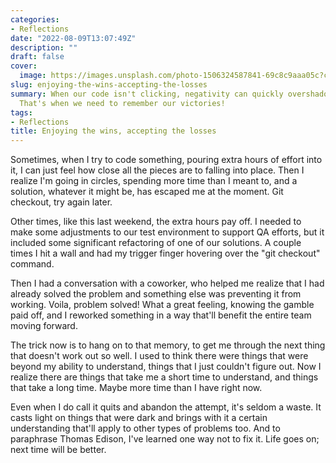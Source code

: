 ```yaml
---
categories:
- Reflections
date: "2022-08-09T13:07:49Z"
description: ""
draft: false
cover:
  image: https://images.unsplash.com/photo-1506324587841-69c8c9aaa05c?crop=entropy&cs=tinysrgb&fit=max&fm=jpg&ixid=MnwxMTc3M3wwfDF8c2VhcmNofDF8fGNsaW1ifGVufDB8fHx8MTY2MDAxNzM3MQ&ixlib=rb-1.2.1&q=80&w=2000
slug: enjoying-the-wins-accepting-the-losses
summary: When our code isn't clicking, negativity can quickly overshadow all the positive.
  That's when we need to remember our victories!
tags:
- Reflections
title: Enjoying the wins, accepting the losses
---
```



Sometimes, when I try to code something, pouring extra hours of effort into it, I can just feel how close all the pieces are to falling into place. Then I realize I'm going in circles, spending more time than I meant to, and a solution, whatever it might be, has escaped me at the moment. Git checkout, try again later.

Other times, like this last weekend, the extra hours pay off. I needed to make some adjustments to our test environment to support QA efforts, but it included some significant refactoring of one of our solutions. A couple times I hit a wall and had my trigger finger hovering over the "git checkout" command.

Then I had a conversation with a coworker, who helped me realize that I had already solved the problem and something else was preventing it from working. Voila, problem solved! What a great feeling, knowing the gamble paid off, and I reworked something in a way that'll benefit the entire team moving forward.

The trick now is to hang on to that memory, to get me through the next thing that doesn't work out so well. I used to think there were things that were beyond my ability to understand, things that I just couldn't figure out. Now I realize there are things that take me a short time to understand, and things that take a long time. Maybe more time than I have right now.

Even when I do call it quits and abandon the attempt, it's seldom a waste. It casts light on things that were dark and brings with it a certain understanding that'll apply to other types of problems too. And to paraphrase Thomas Edison, I've learned one way not to fix it. Life goes on; next time will be better.

